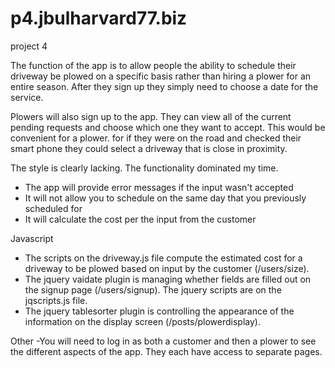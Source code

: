 p4.jbulharvard77.biz
====================

project 4

The function of the app is to allow people the ability to schedule their driveway be plowed on a specific basis rather than hiring a plower for an entire season.  After they sign up they simply need to choose a date for the service.

Plowers will also sign up to the app.  They can view all of the current pending requests and choose which one they want to accept.  This would be convenient for a plower. for if they were on the road and checked their smart phone they could select a driveway that is close in proximity.

The style is clearly lacking.  The functionality dominated my time.


- The app will provide error messages if the input wasn't accepted
- It will not allow you to schedule on the same day that you previously scheduled for
- It will calculate the cost per the input from the customer


Javascript
- The scripts on the driveway.js file compute the estimated cost for a driveway to be plowed based on input by the customer (/users/size).
- The jquery vaidate plugin is managing whether fields are filled out on the signup page (/users/signup). The jquery scripts are on the jqscripts.js file. 
- The jquery tablesorter plugin is controlling the appearance of the information on the display screen (/posts/plowerdisplay).

Other
-You will need to log in as both a customer and then a plower to see the different aspects of the app.  They each have access to separate pages.

